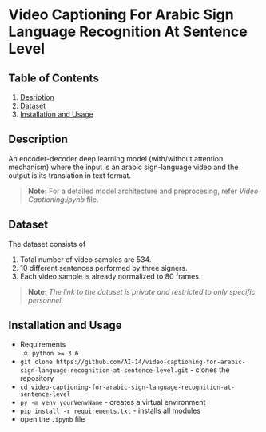 # Video Captioning For Arabic Sign Language Recognition At Sentence Level

## Table of Contents
1. [Desription](#description)
2. [Dataset](#dataset)
3. [Installation and Usage](#installation-usage)

## Description <a name="description"></a>
An encoder-decoder deep learning model (with/without attention mechanism) where the input is an arabic sign-language video and the output is its translation in text format. 
> **Note:** For a detailed model architecture and preprocesing, refer *Video Captioning.ipynb* file.

## Dataset <a name="dataset"></a>
The dataset consists of 
1. Total number of video samples are 534.
1. 10 different sentences performed by three signers.
2. Each video sample is already normalized to 80 frames.
> **Note:** *The link to the dataset is private and restricted to only specific personnel*.

## Installation and Usage <a name="installation-usage"></a>
  - Requirements
    - `python >= 3.6`
  - `git clone https://github.com/AI-14/video-captioning-for-arabic-sign-language-recognition-at-sentence-level.git` - clones the repository
  - `cd video-captioning-for-arabic-sign-language-recognition-at-sentence-level`
  - `py -m venv yourVenvName` - creates a virtual environment
  - `pip install -r requirements.txt` - installs all modules
  - open the `.ipynb` file
